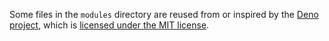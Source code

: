 Some files in the `modules` directory are reused from or inspired by the [Deno project](https://github.com/denoland/deno/), which is [licensed under the MIT license](https://github.com/denoland/deno/blob/main/LICENSE.md).

